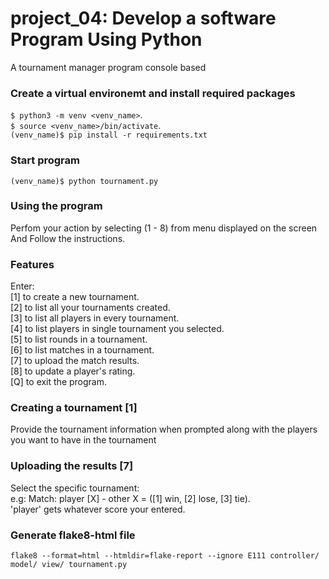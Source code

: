 # project_04: Develop a software Program Using Python
A tournament manager program console based
### Create a virtual environemt and install required packages
`$ python3 -m venv <venv_name>`.     
`$ source <venv_name>/bin/activate`.    
`(venv_name)$ pip install -r requirements.txt`
### Start program
`(venv_name)$ python tournament.py`

### Using the program
Perfom your action by selecting (1 - 8) from menu displayed on the screen
And Follow the instructions.
### Features
Enter:  
[1] to create a new tournament.    
[2] to list all your tournaments created.    
[3] to list all players in every tournament.      
[4] to list players in single tournament you selected.      
[5] to list rounds in a tournament.      
[6] to list matches in a tournament.       
[7] to upload the match results.      
[8] to update a player's rating.      
[Q] to exit the program.       

### Creating a tournament [1]
Provide the tournament information when prompted along with the players you want to have in the tournament

### Uploading the results [7]
Select the specific tournament:      
e.g: Match: player [X] - other X = ([1] win, [2] lose, [3] tie).     
'player' gets whatever score your entered.    

### Generate flake8-html file
`flake8 --format=html --htmldir=flake-report --ignore E111 controller/ model/ view/ tournament.py`
